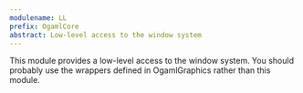 ```yaml
---
modulename: LL 
prefix: OgamlCore
abstract: Low-level access to the window system 
---
```



This module provides a low-level access to the window system.
 You should probably use the wrappers defined in OgamlGraphics 
 rather than this module. 
